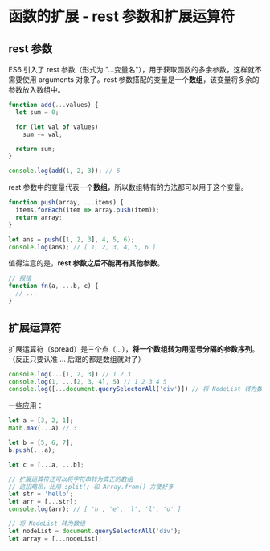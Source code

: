 # 函数的扩展 - rest 参数和扩展运算符

## rest 参数

ES6 引入了 rest 参数（形式为 "...变量名"），用于获取函数的多余参数，这样就不需要使用 arguments 对象了。rest 参数搭配的变量是一个**数组**，该变量将多余的参数放入数组中。

```javascript
function add(...values) {
  let sum = 0;

  for (let val of values)
    sum += val;

  return sum;
}

console.log(add(1, 2, 3)); // 6
```

rest 参数中的变量代表一个**数组**，所以数组特有的方法都可以用于这个变量。

```javascript
function push(array, ...items) {
  items.forEach(item => array.push(item));
  return array;
}

let ans = push([1, 2, 3], 4, 5, 6);
console.log(ans); // [ 1, 2, 3, 4, 5, 6 ]
```

值得注意的是，**rest 参数之后不能再有其他参数**。

```javascript
// 报错
function fn(a, ...b, c) {
  // ...
}
```

## 扩展运算符

扩展运算符（spread）是三个点（...），**将一个数组转为用逗号分隔的参数序列**。（反正只要认准 ... 后跟的都是数组就对了）

```javascript
console.log(...[1, 2, 3]) // 1 2 3
console.log(1, ...[2, 3, 4], 5) // 1 2 3 4 5
console.log([...document.querySelectorAll('div')]) // 将 NodeList 转为数组
```

一些应用：

```javascript
let a = [3, 2, 1];
Math.max(...a) // 3

let b = [5, 6, 7];
b.push(...a);

let c = [...a, ...b];

// 扩展运算符还可以将字符串转为真正的数组
// 这招略吊，比用 split() 和 Array.from() 方便好多
let str = 'hello';
let arr = [...str];
console.log(arr); // [ 'h', 'e', 'l', 'l', 'o' ]

// 将 NodeList 转为数组
let nodeList = document.querySelectorAll('div');
let array = [...nodeList];
```
